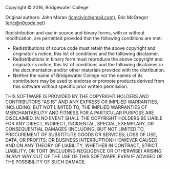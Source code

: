 
Copyright &copy; 2016, Bridgewater College

Original authors: John Moran (jcmcivic@gmail.com), Eric McGregor (eric@n0code.net)

Redistribution and use in source and binary forms, with or without modification, are permitted provided that the following conditions are met:
-	Redistributions of source code must retain the above copyright and originator's notice, this list of conditions and the following disclaimer.
-	Redistributions in binary form must reproduce the above copyright and originator's notice, this list of conditions and the following disclaimer in the documentation and/or other materials provided with the distribution.
-	Neither the name of Bridgewater College nor the names of its contributors may be used to endorse or promote products derived from this software without specific prior written permission.

THIS SOFTWARE IS PROVIDED BY THE COPYRIGHT HOLDERS AND CONTRIBUTORS "AS IS" AND ANY EXPRESS OR IMPLIED WARRANTIES, INCLUDING, BUT NOT LIMITED TO, THE IMPLIED WARRANTIES OF MERCHANTABILITY AND FITNESS FOR A PARTICULAR PURPOSE ARE DISCLAIMED. IN NO EVENT SHALL THE COPYRIGHT HOLDERS BE LIABLE FOR ANY DIRECT, INDIRECT, INCIDENTAL, SPECIAL, EXEMPLARY, OR CONSEQUENTIAL DAMAGES (INCLUDING, BUT NOT LIMITED TO, PROCUREMENT OF SUBSTITUTE GOODS OR SERVICES; LOSS OF USE, DATA, OR PROFITS; OR BUSINESS INTERRUPTION) HOWEVER CAUSED AND ON ANY THEORY OF LIABILITY, WHETHER IN CONTRACT, STRICT LIABILITY, OR TORT (INCLUDING NEGLIGENCE OR OTHERWISE) ARISING IN ANY WAY OUT OF THE USE OF THIS SOFTWARE, EVEN IF ADVISED OF THE POSSIBILITY OF SUCH DAMAGE.

